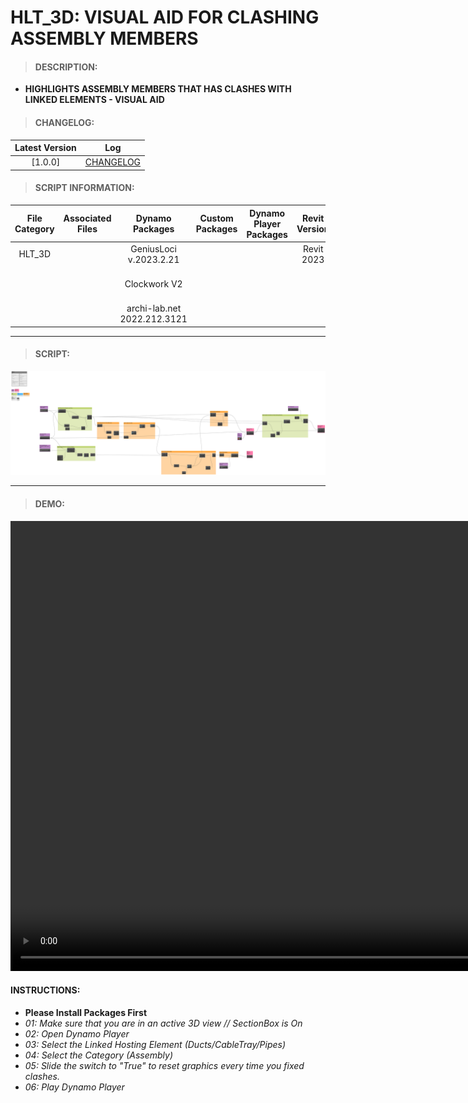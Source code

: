 # HLT_3D: VISUAL AID FOR CLASHING ASSEMBLY MEMBERS

> #### DESCRIPTION: 
- **HIGHLIGHTS ASSEMBLY MEMBERS THAT HAS CLASHES WITH LINKED ELEMENTS - VISUAL AID**

> #### CHANGELOG:

| Latest Version | Log |
| :-------: | :----: | 
|[1.0.0] | [CHANGELOG](/_scripts/_general/3D/changelog/GEN_3D_GeometryClashesInViewByMembers.md) |

> #### SCRIPT INFORMATION: 

| File Category | Associated Files | Dynamo Packages | Custom Packages | Dynamo Player Packages | Revit Version | Author | Modified By | File Name & Location | 
| :-------: | :----: | :---: | :---: | :---: | :---: | :---: | :---: | :--: |
| HLT_3D  |  | GeniusLoci v.2023.2.21| | | Revit 2023 | Melvin Tuliao | | GEN_3D_GeometryClashesInViewByMembers V1.0.0 |
|           |  | Clockwork V2 | | | | | | (https://bimcapcom.sharepoint.com/:u:/s/BCP-Main/EUJawatkCxlKh7Cr7OEKUwQBrCfoEMdah_ZCvPDU7LtH_g?e=5NGh8g) |                 
|           |  | archi-lab.net 2022.212.3121 |                 

----------------------------------------------------------------

> #### SCRIPT:
<img src="./_scripts/_general/3D/images/GEN_3D_GeometryClashesInViewByMembers.png">



------------------------------------------------------------------
> #### **DEMO**: 

<video width="1280" height="720" controls>
 <source src="./_scripts/_general/3D/demo/GEN_3D_GeometryClashesInViewByAssemblyMembers.mp4" type="video/mp4">
</video>

#### INSTRUCTIONS: 
- **Please Install Packages First**
- *01: Make sure that you are in an active 3D view // SectionBox is On*
- *02: Open Dynamo Player*
- *03: Select the Linked Hosting Element (Ducts/CableTray/Pipes)*
- *04: Select the Category (Assembly)*
- *05: Slide the switch to "True" to reset graphics every time you fixed clashes.*
- *06: Play Dynamo Player*